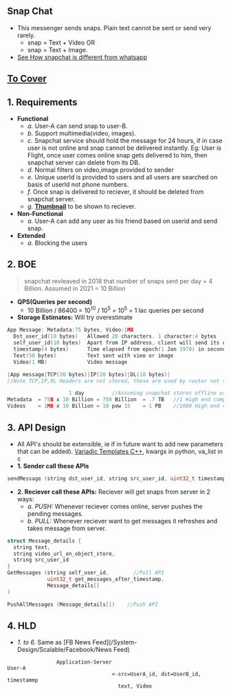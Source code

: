 ## Snap Chat
- This messenger sends snaps. Plain text cannot be sent or send very rarely.
  - snap = Text + Video OR 
  - snap = Text + Image. 
- [See How snapchat is different from whatsapp](..)

## [To Cover](/System-Design/Scalable)
## 1. Requirements
- **Functional**
  - _a._ User-A can send snap to user-B.
  - _b._ Support multimedia(video, images).
  - _c._ Snapchat service should hold the message for 24 hours, if in case user is not online and snap cannot be delivered instantly. Eg: User is Flight, once user comes online snap gets delivered to him, then snapchat server can delete from its DB.
  - _d._ Normal filters on video,image provided to sender
  - _e._ Unique userId is provided to users and all users are searched on basis of userId not phone numbers.
  - _f._ Once snap is delivered to reciever, it should be deleted from snapchat server.
  - _g._ **[Thumbnail](/System-Design/Scalable/Common_Features)** to be shown to reciever.
- **Non-Functional**
  - _a._ User-A can add any user as his friend based on userid and send snap.
- **Extended**
  - _a._ Blocking the users

## 2. BOE
> snapchat revleaved in 2018 that number of snaps sent per day = 4 Billion. Assumed in 2021 = 10 Billion
- **QPS(Queries per second)**
  - 10 Billion / 86400 = 10<sup>10</sup> / 10<sup>5</sup> = 10<sup>5</sup> = 1 lac queries per second
- **Storage Estimates:** Will try overestimate
```c
App Message: Metadata:75 bytes, Video:1MB
  Dst_user_id(10 bytes)   Allowed 20 characters. 1 character:4 bytes
  self_user_id(10 bytes)  Apart from IP address, client will send its unique user id
  timestamp(4 bytes)      Time elapsed from epoch(1 Jan 1970) in seconds
  Text(50 bytes)          Text sent with vieo or image
  Video(1 MB)             Video message

|App message|TCP(20 bytes)|IP(20 bytes)|DL(18 bytes)|         
//Note TCP,IP,DL Headers are not stored, these are used by router not snapchat.

                    1 day         //Assuming snapchat stores offline user data for 24 hours only
Metadata  = 75B x 10 Billion = 750 Billion  = .7 TB   //1 High end computer having 1 TB Hard disk
Videos    = 1MB x 10 Billion = 10 pow 15    = 1 PB    //1000 High end computers having 1 TB Hard disk
```

## 3. API Design
- All API's should be extensible, ie if in future want to add new parameters that can be added). [Variadic Templates C++](/Languages/Programming_Languages/c++/Characteristics_of_OOPS/Polymorphism/Static_CompileTime/Templates/Variadic), kwargs in python, va_list in c
- **1. Sender call these APIs**
```c
sendMessage (string dst_user_id, string src_user_id, uint32_t timestamp, string text, uint8_t video)
```
- **2. Reciever call these APIs:** Reciever will get snaps from server in 2 ways:
  - _a. PUSH:_ Whenever reciever comes online, server pushes the pending messages.
  - _b. PULL:_ Whenever reciever want to get messages it refreshes and takes message from server.
```c
struct Message_details {
  string text,
  string video_url_on_object_store,
  string src_user_id
}
GetMessages (string self_user_id,        //Pull API
             uint32_t get_messages_after_timestamp,
             Message_details[]
)

PushAllMessages (Message_details[])    //Push API
```

## 4. HLD
- _1. to 6._ Same as [FB News Feed](/System-Design/Scalable/Facebook/News Feed)
```console
                Application-Server                                            User-A
                                  <-src=UserA_id, dst=UserB_id, timestammp
                                    text, Video
```
